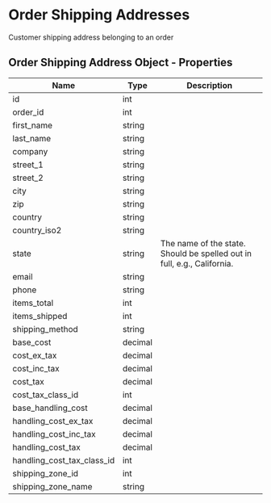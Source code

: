 # Order Shipping Addresses

Customer shipping address belonging to an order

## Order Shipping Address Object - Properties

| Name | Type | Description |
| --- | --- | --- |
| id | int |
| order_id | int |
| first_name | string |
| last_name | string |
| company | string |
| street_1 | string |
| street_2 | string |
| city | string |
| zip | string |
| country | string |
| country_iso2 | string |
| state | string | The name of the state. Should be spelled out in full, e.g., California. |
| email | string |
| phone | string |
| items_total | int |
| items_shipped | int |
| shipping_method | string |
| base_cost | decimal |
| cost_ex_tax | decimal |
| cost_inc_tax | decimal |
| cost_tax | decimal |
| cost_tax_class_id | int |
| base_handling_cost | decimal |
| handling_cost_ex_tax | decimal |
| handling_cost_inc_tax | decimal |
| handling_cost_tax | decimal |
| handling_cost_tax_class_id | int |
| shipping_zone_id | int |
| shipping_zone_name | string |
